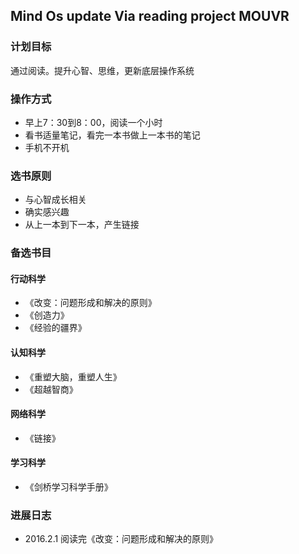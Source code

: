 


## Mind Os update Via reading project MOUVR

### 计划目标

通过阅读。提升心智、思维，更新底层操作系统

### 操作方式

- 早上7：30到8：00，阅读一个小时
- 看书适量笔记，看完一本书做上一本书的笔记
- 手机不开机

### 选书原则

- 与心智成长相关
- 确实感兴趣
- 从上一本到下一本，产生链接

### 备选书目

#### 行动科学
- 《改变：问题形成和解决的原则》
- 《创造力》
- 《经验的疆界》

#### 认知科学
- 《重塑大脑，重塑人生》
- 《超越智商》

#### 网络科学
- 《链接》

#### 学习科学

- 《剑桥学习科学手册》


### 进展日志

- 2016.2.1 阅读完《改变：问题形成和解决的原则》
